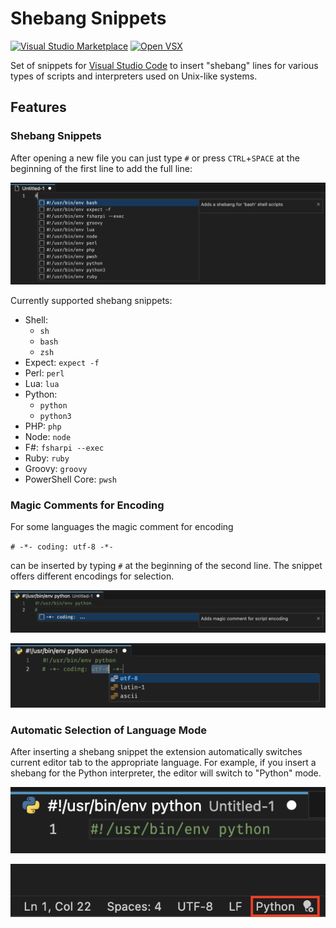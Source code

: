 # Shebang Snippets

[![Visual Studio Marketplace](https://img.shields.io/vscode-marketplace/v/rpinski.shebang-snippets.svg?label=VS%20Marketplace&color=blue)](https://marketplace.visualstudio.com/items?itemName=rpinski.shebang-snippets) [![Open VSX](https://img.shields.io/open-vsx/v/rpinski/shebang-snippets?label=Open%20VSX&color=blue)](https://open-vsx.org/extension/rpinski/shebang-snippets)

Set of snippets for [Visual Studio Code](https://code.visualstudio.com/) to insert "shebang" lines for various types of scripts and interpreters used on Unix-like systems.

## Features

### Shebang Snippets

After opening a new file you can just type `#` or press `CTRL`+`SPACE` at the beginning of the first line to add the full line:

![Shebang Snippets in action](https://raw.githubusercontent.com/Rpinski/vscode-shebang-snippets/master/images/readme-shebang-snippet.png)

Currently supported shebang snippets:

- Shell:
  - `sh`
  - `bash`
  - `zsh`
- Expect: `expect -f`
- Perl: `perl`
- Lua: `lua`
- Python:
  - `python`
  - `python3`
- PHP: `php`
- Node: `node`
- F#: `fsharpi --exec`
- Ruby: `ruby`
- Groovy: `groovy`
- PowerShell Core: `pwsh`

### Magic Comments for Encoding

For some languages the magic comment for encoding

`# -*- coding: utf-8 -*-`

can be inserted by typing `#` at the beginning of the second line. The snippet offers different encodings for selection.

![Complete magic comment for encoding](https://raw.githubusercontent.com/Rpinski/vscode-shebang-snippets/master/images/readme-magic-comment-snippet1.png)

![Encoding selection](https://raw.githubusercontent.com/Rpinski/vscode-shebang-snippets/master/images/readme-magic-comment-snippet2.png)

### Automatic Selection of Language Mode

After inserting a shebang snippet the extension automatically switches current editor tab to the appropriate language. For example, if you insert a shebang for the Python interpreter, the editor will switch to "Python" mode.

![Language Mode selection](https://raw.githubusercontent.com/Rpinski/vscode-shebang-snippets/master/images/readme-language-mode1.png)

![Language Mode in Status Bar](https://raw.githubusercontent.com/Rpinski/vscode-shebang-snippets/master/images/readme-language-mode2.png)